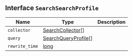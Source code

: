 ## Interface `SearchSearchProfile`

| Name | Type | Description |
| - | - | - |
| `collector` | [SearchCollector](./SearchCollector.md)[] | &nbsp; |
| `query` | [SearchQueryProfile](./SearchQueryProfile.md)[] | &nbsp; |
| `rewrite_time` | [long](./long.md) | &nbsp; |
